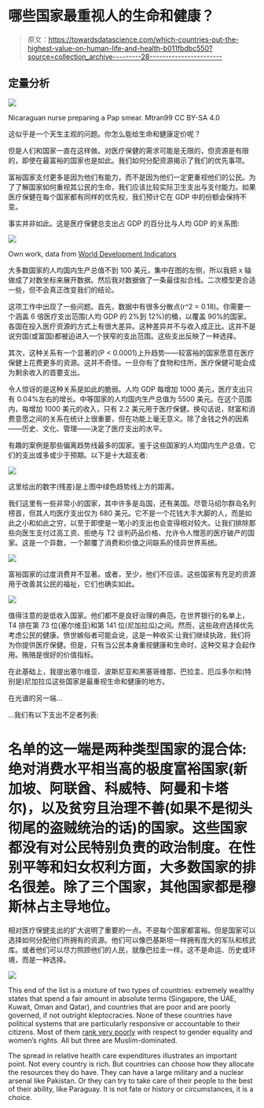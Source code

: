 # 哪些国家最重视人的生命和健康？

> 原文：<https://towardsdatascience.com/which-countries-put-the-highest-value-on-human-life-and-health-b011fbdbc550?source=collection_archive---------28----------------------->

## 定量分析

![](img/da513a4d199095c4c716c37aa066d906.png)

Nicaraguan nurse preparing a Pap smear. Mtran99 CC BY-SA 4.0

这似乎是一个天生主观的问题。你怎么能给生命和健康定价呢？

但是人们和国家一直在这样做。对医疗保健的需求可能是无限的，但资源是有限的，即使在最富裕的国家也是如此。我们如何分配资源揭示了我们的优先事项。

富裕国家支付更多是因为他们有能力，而不是因为他们一定更重视他们的公民。为了了解国家如何重视其公民的生命，我们应该比较实际卫生支出与支付能力。如果医疗保健在每个国家都有同样的优先权，我们预计它在 GDP 中的份额会保持不变。

事实并非如此。这是医疗保健总支出占 GDP 的百分比与人均 GDP 的关系图:

![](img/3571b98418485cf52b7d64e438f57f3f.png)

Own work, data from [World Development Indicators](http://databank.worldbank.org/data/reports.aspx?country=&series=NY.GDP.PCAP.CD&source=2)

大多数国家的人均国内生产总值不到 100 美元，集中在图的左侧，所以我把 x 轴做成了对数坐标来展开数据。然后我对数据做了一条最佳拟合线。二次模型更合适一些，但不会真正改变我们的结论。

这项工作中出现了一些问题。首先，数据中有很多分散点(r^2 = 0.18)。你需要一个涵盖 6 倍医疗支出范围(人均 GDP 的 2%到 12%)的桶，以覆盖 90%的国家。各国在投入医疗资源的方式上有很大差异。这种差异并不与收入成正比。这并不是说穷国(或富国)都被迫进入一个狭窄的支出范围。这些支出反映了一种选择。

其次，这种关系有一个显著的(P < 0.0001)上升趋势——较富裕的国家愿意在医疗保健上花费更多的资源。这并不奇怪。一旦你有了食物和住所，医疗保健可能会成为剩余收入的首要支出。

令人惊讶的是这种关系是如此的脆弱。人均 GDP 每增加 1000 美元，医疗支出只有 0.04%左右的增长。中等国家的人均国内生产总值为 5500 美元。在这个范围内，每增加 1000 美元的收入，只有 2.2 美元用于医疗保健。换句话说，财富和消费意愿之间的关系在统计上很重要，但在功能上毫无意义。除了金钱之外的因素——历史、文化、管理——决定了医疗支出的水平。

有趣的案例是那些偏离趋势线最多的国家。鉴于这些国家的人均国内生产总值，它们的支出或多或少于预期。以下是十大超支者:

![](img/dc050b3aff1a00dce45d97c4bba65c29.png)

这里给出的数字(残差)是上图中绿色趋势线上方的距离。

我们这里有一些非常小的国家，其中许多是岛国，还有美国。尽管马绍尔群岛名列榜首，但其人均医疗支出仅为 680 美元。它不是一个花钱大手大脚的人，而是如此之小和如此之穷，以至于即使是一笔小的支出也会变得相对较大。让我们排除那些向医生支付过高工资、拒绝与 T2 谈判药品价格、允许令人憎恶的医疗破产的国家。这是一个异数，一个颠覆了消费和价值之间联系的怪异世界系统。

![](img/9db131081ee71ed6182154c2a923b9e9.png)

富裕国家的过度消费并不显著。或者，至少，他们不应该。这些国家有充足的资源用于改善其公民的福祉，它们也确实如此。

![](img/8100d2518cfcda181531fae4d3258426.png)

值得注意的是低收入国家。他们都不是良好治理的典范。在世界银行的名单上，T4 排在第 73 位(塞尔维亚)和第 141 位(尼加拉瓜)之间。然而，这些政府选择优先考虑公民的健康。愤世嫉俗者可能会说，这是一种收买:让我们继续执政，我们将为你提供医疗保健。但是，只有当公民本身重视健康和生命时，这种交易才会起作用。贿赂是很好的价值指标。

在此基础上，我提出塞尔维亚、波斯尼亚和黑塞哥维那、巴拉圭、厄瓜多尔和(特别是)尼加拉瓜这些国家是最重视生命和健康的地方。

在光谱的另一端…

…我们有以下支出不足者列表:

# 名单的这一端是两种类型国家的混合体:绝对消费水平相当高的极度富裕国家(新加坡、阿联酋、科威特、阿曼和卡塔尔)，以及贫穷且治理不善(如果不是彻头彻尾的盗贼统治的话)的国家。这些国家都没有对公民特别负责的政治制度。在性别平等和妇女权利方面，大多数国家的排名很差。除了三个国家，其他国家都是穆斯林占主导地位。

相对医疗保健支出的扩大说明了重要的一点。不是每个国家都富裕。但是国家可以选择如何分配他们所拥有的资源。他们可以像巴基斯坦一样拥有庞大的军队和核武库。或者他们可以尽力照顾他们的人民，就像巴拉圭一样。这不是命运、历史或环境，而是一种选择。

![](img/bdb3ba0615bffd217ee6c46febbc3fb9.png)

This end of the list is a mixture of two types of countries: extremely wealthy states that spend a fair amount in absolute terms (Singapore, the UAE, Kuwait, Oman and Qatar), and countries that are poor and are poorly governed, if not outright kleptocracies. None of these countries have political systems that are particularly responsive or accountable to their citizens. Most of them [rank very poorly](http://reports.weforum.org/global-gender-gap-report-2015/rankings/) with respect to gender equality and women’s rights. All but three are Muslim-dominated.

The spread in relative health care expenditures illustrates an important point. Not every country is rich. But countries can choose how they allocate the resources they do have. They can have a large military and a nuclear arsenal like Pakistan. Or they can try to take care of their people to the best of their ability, like Paraguay. It is not fate or history or circumstances, it is a choice.